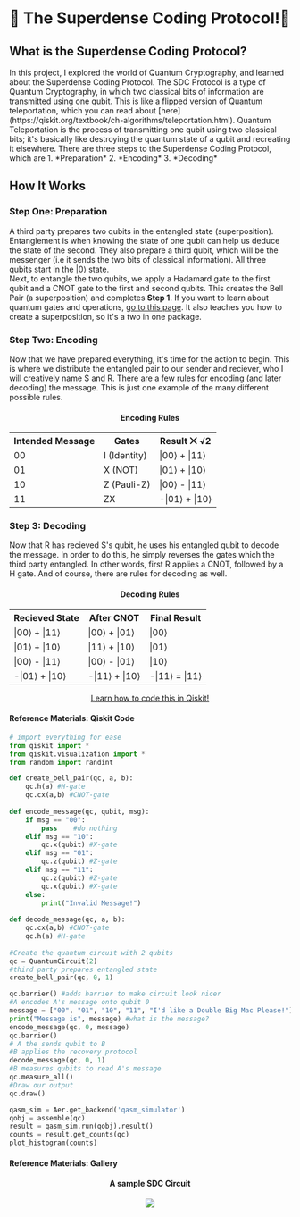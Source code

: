 🦈 The Superdense Coding Protocol!🦈
=====================================
  
<h2>What is the Superdense Coding Protocol?</h2>
In this project, I explored the world of Quantum Cryptography, and learned about the Superdense Coding Protocol.
The SDC Protocol is a type of Quantum Cryptography, in which two classical bits of information are transmitted using one qubit.
This is like a flipped version of Quantum teleportation, which you can read about [here](https://qiskit.org/textbook/ch-algorithms/teleportation.html).
Quantum Teleportation is the process of transmitting one qubit using two classical bits;
it's basically like destroying the quantum state of a qubit and recreating it elsewhere.
There are three steps to the Superdense Coding Protocol, which are
1. *Preparation*
2. *Encoding*
3. *Decoding*
   
How It Works
------------
### Step One: Preparation
A third party prepares two qubits in the entangled state (superposition).
Entanglement is when knowing the state of one qubit can help us deduce the state of the second.
They also prepare a third qubit, which will be the messenger
(i.e it sends the two bits of classical information).
All three qubits start in the |0⟩ state.  
Next, to entangle the two qubits, we apply a Hadamard gate to the first qubit and a CNOT gate to the first and second qubits.
This creates the Bell Pair (a superposition) and completes **Step 1**.
If you want to learn about quantum gates and operations, [go to this page](https://tksmax.github.io/Project1).
It also teaches you how to create a superposition, so it's a two in one package.
  
### Step Two: Encoding
Now that we have prepared everything, it's time for the action to begin.
This is where we distribute the entangled pair to our sender and reciever, who I will creatively name S and R.
There are a few rules for encoding (and later decoding) the message.
This is just one example of the many different possible rules.
<h4 align="center">Encoding Rules</h4>
<table style="width:100%" align="center">
   <tr>
      <th>Intended Message</th>
      <th>Gates</th>
      <th>Result ⨉ √2</th>
   </tr>
   <tr>
      <td>00</td>
      <td>I (Identity)</td>
      <td>|00⟩ + |11⟩</td>
   </tr>
   <tr>
      <td>01</td>
      <td>X (NOT)</td>
      <td>|01⟩ + |10⟩</td>
   </tr>
   <tr>
      <td>10</td>
      <td>Z (Pauli-Z)</td>
      <td>|00⟩ - |11⟩</td>
   </tr>
   <tr>
      <td>11</td>
      <td>ZX</td>
      <td>-|01⟩ + |10⟩</td>
   </tr>
</table>
  
### Step 3: Decoding
Now that R has recieved S's qubit, he uses his entangled qubit to decode the message.
In order to do this, he simply reverses the gates which the third party entangled.
In other words, first R applies a CNOT, followed by a H gate.
And of course, there are rules for decoding as well.
<h4 align="center">Decoding Rules</h4>
<table width="100%" align="center">
   <tr>
      <th>Recieved State</th>
      <th>After CNOT</th>
      <th>Final Result</th>
   </tr>
   <tr>
      <td>|00⟩ + |11⟩</td>
      <td>|00⟩ + |01⟩</td>
      <td>|00⟩</td>
   </tr>
   <tr>
      <td>|01⟩ + |10⟩</td>
      <td>|11⟩ + |10⟩</td>
      <td>|01⟩</td>
   </tr>
   <tr>
      <td>|00⟩ - |11⟩</td>
      <td>|00⟩ - |01⟩</td>
      <td>|10⟩</td>
   </tr>
   <tr>
      <td>-|01⟩ + |10⟩</td>
      <td>-|11⟩ + |10⟩</td>
      <td>-|11⟩ = |11⟩</td>
   </tr>
</table>
<p align="center">
   <a href="https://studentsxstudents.com/superdense-coding-sdc-c31a9661c3cd">Learn how to code this in Qiskit!</a>
</p>
  
#### Reference Materials: Qiskit Code
```python
# import everything for ease
from qiskit import *
from qiskit.visualization import *
from random import randint

def create_bell_pair(qc, a, b):
    qc.h(a) #H-gate
    qc.cx(a,b) #CNOT-gate
    
def encode_message(qc, qubit, msg):
    if msg == "00":
        pass    #do nothing
    elif msg == "10":
        qc.x(qubit) #X-gate
    elif msg == "01":
        qc.z(qubit) #Z-gate
    elif msg == "11":
        qc.z(qubit) #Z-gate
        qc.x(qubit) #X-gate
    else:
        print("Invalid Message!")
        
def decode_message(qc, a, b):
    qc.cx(a,b) #CNOT-gate
    qc.h(a) #H-gate
    
#Create the quantum circuit with 2 qubits
qc = QuantumCircuit(2)
#third party prepares entangled state
create_bell_pair(qc, 0, 1)

qc.barrier() #adds barrier to make circuit look nicer
#A encodes A's message onto qubit 0
message = ["00", "01", "10", "11", "I'd like a Double Big Mac Please!"][randint(0,4)] #choose a random message
print("Message is", message) #what is the message?
encode_message(qc, 0, message)
qc.barrier()
# A the sends qubit to B
#B applies the recovery protocol
decode_message(qc, 0, 1)
#B measures qubits to read A's message
qc.measure_all()
#Draw our output
qc.draw()

qasm_sim = Aer.get_backend('qasm_simulator')
qobj = assemble(qc)
result = qasm_sim.run(qobj).result()
counts = result.get_counts(qc)
plot_histogram(counts)
```
  
#### Reference Materials: Gallery
<h4 align="center">A sample SDC Circuit</h4>
<p align="center">
  <img src="https://user-images.githubusercontent.com/81530826/118306185-e6cd2000-b49d-11eb-9394-d9d06e330907.png">
</p>
